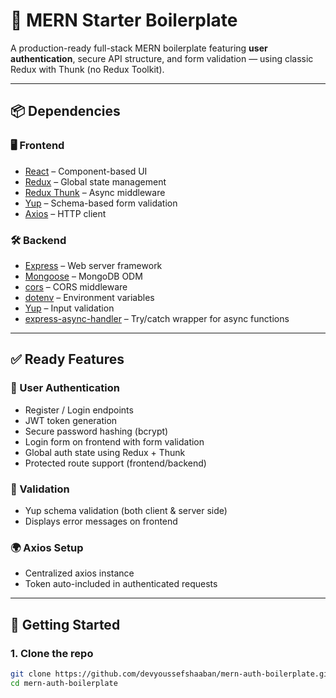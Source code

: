 # 🚀 MERN Starter Boilerplate

A production-ready full-stack MERN boilerplate featuring **user authentication**, secure API structure, and form validation — using classic Redux with Thunk (no Redux Toolkit).

---

## 📦 Dependencies

### 🖥️ Frontend

- [React](https://reactjs.org/) – Component-based UI
- [Redux](https://redux.js.org/) – Global state management
- [Redux Thunk](https://github.com/reduxjs/redux-thunk) – Async middleware
- [Yup](https://github.com/jquense/yup) – Schema-based form validation
- [Axios](https://axios-http.com/) – HTTP client

### 🛠️ Backend

- [Express](https://expressjs.com/) – Web server framework
- [Mongoose](https://mongoosejs.com/) – MongoDB ODM
- [cors](https://github.com/expressjs/cors) – CORS middleware
- [dotenv](https://github.com/motdotla/dotenv) – Environment variables
- [Yup](https://github.com/jquense/yup) – Input validation
- [express-async-handler](https://github.com/Abazhenov/express-async-handler) – Try/catch wrapper for async functions

---

## ✅ Ready Features

### 🔐 User Authentication

- Register / Login endpoints
- JWT token generation
- Secure password hashing (bcrypt)
- Login form on frontend with form validation
- Global auth state using Redux + Thunk
- Protected route support (frontend/backend)

### 🧠 Validation

- Yup schema validation (both client & server side)
- Displays error messages on frontend

### 🌍 Axios Setup

- Centralized axios instance
- Token auto-included in authenticated requests

---

## 🚀 Getting Started

### 1. Clone the repo

```bash
git clone https://github.com/devyoussefshaaban/mern-auth-boilerplate.git
cd mern-auth-boilerplate
```
